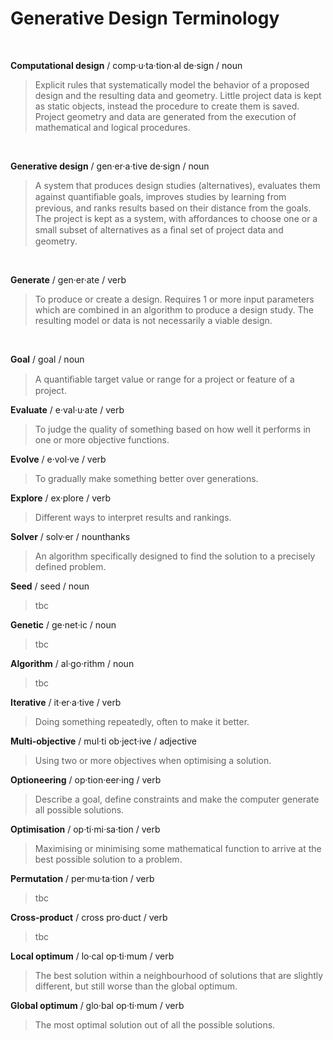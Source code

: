 # Generative Design Terminology
<br/>

**Computational design**
/ comp·u·ta·tion·al de·sign /
noun

> Explicit rules that systematically model the behavior of a proposed design and the resulting data and geometry. Little project data is kept as static objects, instead the procedure to create them is saved. Project geometry and data are generated from the execution of mathematical and logical procedures.
<br/>


**Generative design**
/ gen·er·a·tive de·sign /
noun

> A system that produces design studies (alternatives), evaluates them against quantiﬁable goals, improves studies by learning from previous, and ranks results based on their distance from the goals. The project is kept as a system, with affordances to choose one or a small subset of alternatives as a ﬁnal set of project data and geometry.
<br/>


**Generate** 
/ gen·er·ate / 
verb 

> To produce or create a design. Requires 1 or more input parameters which are combined in an algorithm to produce a design study. The resulting model or data is not necessarily a viable design.
<br/>


**Goal** 
/ goal / 
noun 

> A quantiﬁable target value or range for a project or feature of a project.


**Evaluate** 
/ e·val·u·ate / 
verb 

> To judge the quality of something based on how well it performs in one or more objective functions. 

 
**Evolve** 
/ e·vol·ve / 
verb 

> To gradually make something better over generations. 

 
**Explore** 
/ ex·plore / 
verb 

> Different ways to interpret results and rankings.  

 
**Solver** 
/ solv·er / 
nounthanks 

> An algorithm specifically designed to find the solution to a precisely defined problem.  


**Seed** 
/ seed / 
noun 

> tbc 


**Genetic** 
/ ge·net·ic / 
noun 

> tbc 

 
**Algorithm** 
/ al·go·rithm / 
noun 

> tbc 
 

**Iterative** 
/ it·er·a·tive / 
verb 

> Doing something repeatedly, often to make it better. 


**Multi-objective** 
/ mul·ti ob·ject·ive / 
adjective 

> Using two or more objectives when optimising a solution. 


**Optioneering** 
/ op·tion·eer·ing / 
verb 

> Describe a goal, define constraints and make the computer generate all possible solutions.  

 
**Optimisation** 
/ op·ti·mi·sa·tion / 
verb 

> Maximising or minimising some mathematical function to arrive at the best possible solution to a problem. 

 
**Permutation** 
/ per·mu·ta·tion / 
verb 

> tbc 

 
**Cross-product** 
/ cross pro·duct / 
verb 

> tbc 

 
**Local optimum** 
/ lo·cal op·ti·mum / 
verb 

> The best solution within a neighbourhood of solutions that are slightly different, but still worse than the global optimum.   

 
**Global optimum** 
/ glo·bal op·ti·mum / 
verb 

> The most optimal solution out of all the possible solutions. 
